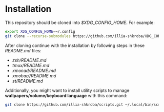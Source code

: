 # Installation

This repository should be cloned into *$XDG_CONFIG_HOME*. For example:

```sh
export XDG_CONFIG_HOME=~/.config
git clone --recurse-submodules https://github.com/illia-shkroba/XDG_CONFIG_HOME.git "$XDG_CONFIG_HOME"
```

After cloning continue with the installation by following steps in these *README.md* files:

* *zsh/README.md*
* *tmux/README.md*
* *xmonad/README.md*
* *xmobar//README.md*
* *st/README.md*

Additionally, you might want to install utility scripts to manage **wallpapers/volume/keyboard
language** with this command:

```sh
git clone https://github.com/illia-shkroba/scripts.git ~/.local/bin/scripts
```
